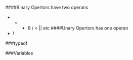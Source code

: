 ####Binary Opertors have two operans
 * + - 8 / < || etc
####Unary Opertors has one operan
* !

###typeof

###Variables